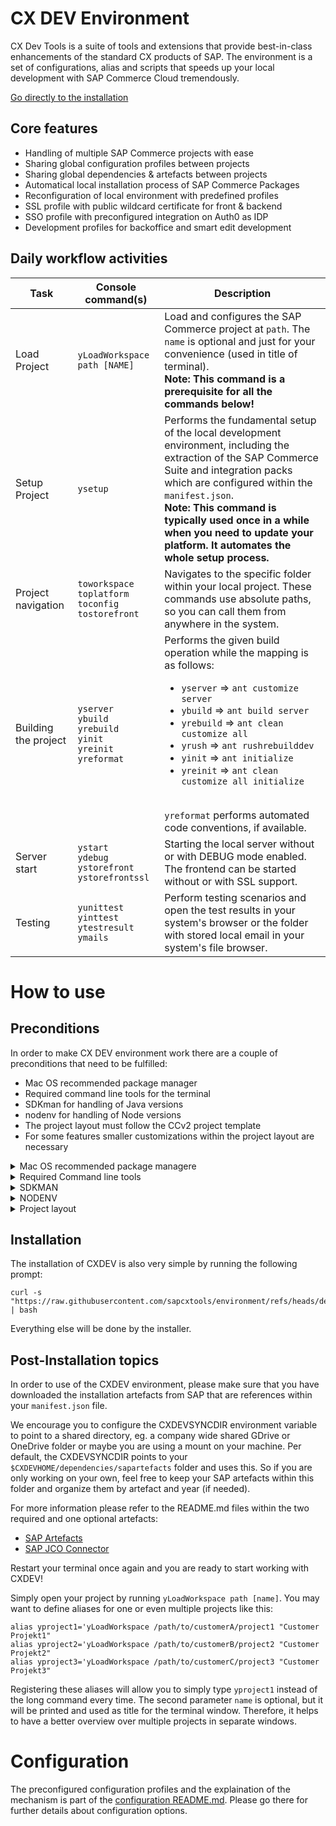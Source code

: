 # CX DEV Environment

CX Dev Tools is a suite of tools and extensions that provide best-in-class
enhancements of the standard CX products of SAP. The environment is a set
of configurations, alias and scripts that speeds up your local development
with SAP Commerce Cloud tremendously.

[Go directly to the installation](#installation)

## Core features

- Handling of multiple SAP Commerce projects with ease
- Sharing global configuration profiles between projects
- Sharing global dependencies & artefacts between projects
- Automatical local installation process of SAP Commerce Packages
- Reconfiguration of local environment with predefined profiles
- SSL profile with public wildcard certificate for front & backend
- SSO profile with preconfigured integration on Auth0 as IDP
- Development profiles for backoffice and smart edit development

## Daily workflow activities

| Task | Console command(s) | Description |
|------|--------------------|-------------|
| Load Project | `yLoadWorkspace path [NAME]` | Load and configures the SAP Commerce project at `path`. The `name` is optional and just for your convenience (used in title of terminal). <br> **Note: This command is a prerequisite for all the commands below!** |
| Setup Project | `ysetup` | Performs the fundamental setup of the local development environment, including the extraction of the SAP Commerce Suite and integration packs which are configured within the `manifest.json`. <br> **Note: This command is typically used once in a while when you need to update your platform. It automates the whole setup process.** |
| Project navigation | `toworkspace` <br> `toplatform` <br> `toconfig` <br> `tostorefront` | Navigates to the specific folder within your local project. These commands use absolute paths, so you can call them from anywhere in the system. |
| Building the project | `yserver` <br> `ybuild` <br> `yrebuild`<br> `yinit` <br> `yreinit` <br> `yreformat` | Performs the given build operation while the mapping is as follows: <br> <ul><li>`yserver` => `ant customize server`</li><li>`ybuild` => `ant build server`</li><li>`yrebuild` => `ant clean customize all`</li><li>`yrush` => `ant rushrebuilddev`</li><li>`yinit` => `ant initialize`</li><li>`yreinit` => `ant clean customize all initialize`</li></ul> <br> `yreformat` performs automated code conventions, if available. |
| Server start | `ystart` <br> `ydebug` <br> `ystorefront` <br> `ystorefrontssl` | Starting the local server without or with DEBUG mode enabled. The frontend can be started without or with SSL support. |
| Testing | `yunittest` <br> `yinttest` <br> `ytestresult` <br> `ymails` | Perform testing scenarios and open the test results in your system's browser or the folder with stored local email in your system's file browser. |

# How to use

## Preconditions

In order to make CX DEV environment work there are a couple of preconditions
that need to be fulfilled:

- Mac OS recommended package manager
- Required command line tools for the terminal
- SDKman for handling of Java versions
- nodenv for handling of Node versions
- The project layout must follow the CCv2 project template
- For some features smaller customizations within the project layout are necessary 

<details>
  <summary>Mac OS recommended package managere</summary>

Note: For Mac users, we still recommend to use the package manager "Homebrew"
for the installation. Homebrew can be installed easily by running the following
prompt:

```
/bin/bash -c "$(curl -fsSL https://raw.githubusercontent.com/Homebrew/install/HEAD/install.sh)"
```

Note: It is very important to keep nodenv up-to-date on a frequently base.
Another good reason to use a package manager for it. Homebrew updates with:

```
brew update
brew upgrade
```

That's it!
</details>

<details>
  <summary>Required Command line tools</summary>

The environment makes use of the following command line tools. Please make sure
you have installed them by using a package manager of your choice. Most linux
distributions will provide them out-of-the-box. Still, this list shall be a 
complete list as a reference:

#### Elementary (typically shipped with the linux distribution)

- `basename`
- `find`
- `grep`
- `ln`
- `readlink`
- `realpath`
- `sed`
- `tr`
- `uname`
- `unzip`

#### Recommended (you still may need to install them manually)

- `curl` (see https://curl.se/)
- `jq` (see https://jqlang.github.io/jq/)

Command for Ubuntu: `sudo apt install curl jq`
Command for Mac OS: `brew install curl jq`
</details>

<details>
  <summary>SDKMAN</summary>

CXDEV uses SDKman for managing the Java versions (sapmachine) within the
projects. The installation is 100% automated by using the following prompt:

```
curl -s "https://get.sdkman.io" | bash
```

Afterwards to following lines have to be added to your shell run configuration
(`~/.bashrc` or `~/.zshrc`) file:

```
# Initialize SDKMAN
export SDKMAN_DIR="$HOME/.sdkman"
[[ -s "$HOME/.sdkman/bin/sdkman-init.sh" ]] && source "$HOME/.sdkman/bin/sdkman-init.sh"
```
</details>

<details>
  <summary>NODENV</summary>

CXDEV use nodenv for managing the Node versions within the projects. The
installation also runs 100% automated by using the following prompt:

```
curl -fsSL https://github.com/nodenv/nodenv-installer/raw/HEAD/bin/nodenv-installer | bash
```

Afterwards to following lines have to be added to your shell run configuration
(`~/.bashrc` or `~/.zshrc`) file:

```
# Initialize NODENV
export NODENV_DIR="$HOME/.nodenv"

[[ -f "$NODENV_DIR/bin/nodenv" ]] && "$NODENV_DIR/bin/nodenv" init
```
</details>

<details>
  <summary>Project layout</summary>

We typically setup our repositories by initializing the project from the
[CCv2 template provided by SAP](https://github.com/sap-commerce-tools/ccv2-project-template).

It is not necessary to run the bootstrap scripts from that template, but the
overall structure should follow the guidelines:

- core-customize: Folder for SAP Commerce Backend
- js-storefront: Folder for Composable Storefront

We have done the following customizations to tweak the environment for multi-
project scenarios:

- Introduced a global build.gradle.kts that wraps backend / frontend into one
  build and introduces code formatting tasks, incl. move of gradle wrapper to
  the root level
- Moved dependencies folder to the top level and use it as a link to a shared
  global directory

We are looking forward to merge back the changes to the global repository.
Until then, we recommend to use the adjusted template from our repository:
[Adjusted CCv2 template](https://github.com/sapcxtools/ccv2-project-template).
</details>

## Installation<a name="installation"></a>

The installation of CXDEV is also very simple by running the following prompt:

```
curl -s "https://raw.githubusercontent.com/sapcxtools/environment/refs/heads/develop/install.sh" | bash
```

Everything else will be done by the installer.

## Post-Installation topics

In order to use of the CXDEV environment, please make sure that you have
downloaded the installation artefacts from SAP that are references within your
`manifest.json` file.

We encourage you to configure the CXDEVSYNCDIR environment variable to point
to a shared directory, eg. a company wide shared GDrive or OneDrive folder or
maybe you are using a mount on your machine. Per default, the CXDEVSYNCDIR 
points to your `$CXDEVHOME/dependencies/sapartefacts` folder and uses this.
So if you are only working on your own, feel free to keep your SAP artefacts
within this folder and organize them by artefact and year (if needed).

For more information please refer to the README.md files within the two
required and one optional artefacts:

- [SAP Artefacts](./dependencies/sapartefacts/README.md)
- [SAP JCO Connector](./dependencies/sapjco/README.md)

Restart your terminal once again and you are ready to start working with CXDEV!

Simply open your project by running `yLoadWorkspace path [name]`. You may
want to define aliases for one or even multiple projects like this:

```
alias yproject1='yLoadWorkspace /path/to/customerA/project1 "Customer Projekt1"
alias yproject2='yLoadWorkspace /path/to/customerB/project2 "Customer Projekt2"
alias yproject3='yLoadWorkspace /path/to/customerC/project3 "Customer Projekt3"
```

Registering these aliases will allow you to simply type `yproject1` instead of
the long command every time. The second parameter `name` is optional, but
it will be printed and used as title for the terminal window. Therefore, it
helps to have a better overview over multiple projects in separate windows.

# Configuration

The preconfigured configuration profiles and the explaination of the mechanism
is part of the [configuration README.md](./configuration/README.md). Please go
there for further details about configuration options.
